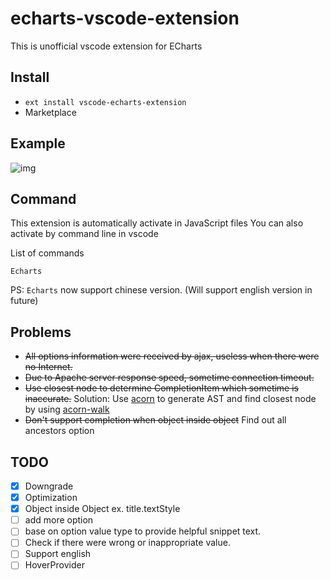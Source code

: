 # echarts-vscode-extension
This is unofficial vscode extension for ECharts
## Install
* `ext install vscode-echarts-extension`
* Marketplace

## Example
![img](https://github.com/susiwen8/echarts-vscode-extension/blob/master/gif/example.gif)
## Command
This extension is automatically activate in JavaScript files
You can also activate by command line in vscode

List of commands

    Echarts

PS: `Echarts` now support chinese version. (Will support english version in future)

## Problems
* ~~All options information were received by ajax, useless when there were no Internet.~~
* ~~Due to Apache server response speed, sometime connection timeout.~~
* ~~Use closest node to determine CompletionItem which sometime is inaccurate.~~ Solution: Use [acorn](https://github.com/acornjs/acorn) to generate AST and find closest node by using [acorn-walk](https://github.com/acornjs/acorn/tree/master/acorn-walk)
* ~~Don't support completion when object inside object~~ Find out all ancestors option

## TODO
- [x] Downgrade
- [x] Optimization
- [x] Object inside Object ex. title.textStyle
- [ ] add more option
- [ ] base on option value type to provide helpful snippet text.
- [ ] Check if there were wrong or inappropriate value.
- [ ] Support english
- [ ] HoverProvider
